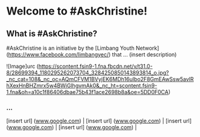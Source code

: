 # Welcome to #AskChristine!

## What is #AskChristine? 

#AskChristine is an initiative by the [Limbang Youth Network] (https://www.facebook.com/limbangyec/) that ... (insert description)

![Image]urc (https://scontent.fsin9-1.fna.fbcdn.net/v/t31.0-8/28699394_1180295262073704_3284250850143893814_o.jpg?_nc_cat=108&_nc_oc=AQmCFVM1BVyjEK6MDh16uIbo2F8GmEAwSsw5avlRhXexHnBHZmrx5w4BWiGlhgvmAk0&_nc_ht=scontent.fsin9-1.fna&oh=a10c1f86406dbae75b43f1ace2698b8a&oe=5DD0F0CA)

### ...

[insert url] (www.google.com) | [insert url] (www.google.com) | [insert url] (www.google.com) | [insert url] (www.google.com) |
